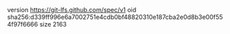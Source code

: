 version https://git-lfs.github.com/spec/v1
oid sha256:d339ff996e6a7002751e4cdb0bf48820310e187cba2e0d8b3e00f554f97f6666
size 2163

